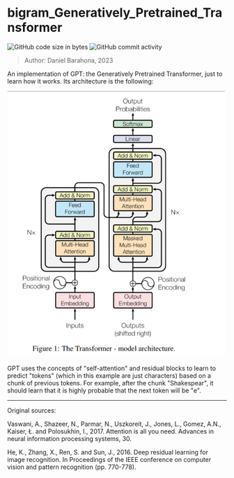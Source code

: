 # bigram_Generatively_Pretrained_Transformer

![GitHub code size in bytes](https://img.shields.io/github/languages/code-size/danibt656/RealUP-Social-Labeling?style=flat-square)
![GitHub commit activity](https://img.shields.io/github/commit-activity/y/danibt656/RealUP-Social-Labeling?style=flat-square)

> Author: Daniel Barahona, 2023

An implementation of GPT: the Generatively Pretrained Transformer, just to learn how it works. Its architecture is the following:

<img src="transformer.png" alt="Transformer scheme" width="500"/>

GPT uses the concepts of "self-attention" and residual blocks to learn to predict "tokens" (which in this example are just characters) based on a chunk of previous tokens. For example, after the chunk "Shakespear", it should learn that it is highly probable that the next token will be "e".

***

Original sources:

Vaswani, A., Shazeer, N., Parmar, N., Uszkoreit, J., Jones, L., Gomez, A.N., Kaiser, Ł. and Polosukhin, I., 2017. Attention is all you need. Advances in neural information processing systems, 30.

He, K., Zhang, X., Ren, S. and Sun, J., 2016. Deep residual learning for image recognition. In Proceedings of the IEEE conference on computer vision and pattern recognition (pp. 770-778).